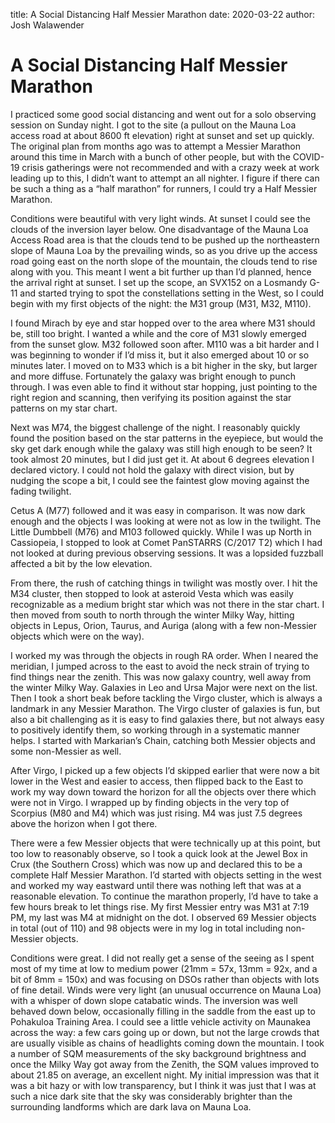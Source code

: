 title: A Social Distancing Half Messier Marathon
date: 2020-03-22
author: Josh Walawender

# A Social Distancing Half Messier Marathon

I practiced some good social distancing and went out for a solo observing session on Sunday night.  I got to the site (a pullout on the Mauna Loa access road at about 8600 ft elevation) right at sunset and set up quickly.  The original plan from months ago was to attempt a Messier Marathon around this time in March with a bunch of other people, but with the COVID-19 crisis gatherings were not recommended and with a crazy week at work leading up to this, I didn’t want to attempt an all nighter.  I figure if there can be such a thing as a “half marathon” for runners, I could try a Half Messier Marathon.  

Conditions were beautiful with very light winds.  At sunset I could see the clouds of the inversion layer below.  One disadvantage of the Mauna Loa Access Road area is that the clouds tend to be pushed up the northeastern slope of Mauna Loa by the prevailing winds, so as you drive up the access road going east on the north slope of the mountain, the clouds tend to rise along with you.  This meant I went a bit further up than I’d planned, hence the arrival right at sunset.  I set up the scope, an SVX152 on a Losmandy G-11 and started trying to spot the constellations setting in the West, so I could begin with my first objects of the night: the M31 group (M31, M32, M110).

I found Mirach by eye and star hopped over to the area where M31 should be, still too bright.  I wanted a while and the core of M31 slowly emerged from the sunset glow.  M32 followed soon after.  M110 was a bit harder and I was beginning to wonder if I’d miss it, but it also emerged about 10 or so minutes later.  I moved on to M33 which is a bit higher in the sky, but larger and more diffuse.  Fortunately the galaxy was bright enough to punch through.  I was even able to find it without star hopping, just pointing to the right region and scanning, then verifying its position against the star patterns on my star chart.

Next was M74, the biggest challenge of the night.  I reasonably quickly found the position based on the star patterns in the eyepiece, but would the sky get dark enough while the galaxy was still high enough to be seen?  It took almost 20 minutes, but I did just get it.  At about 6 degrees elevation I declared victory.  I could not hold the galaxy with direct vision, but by nudging the scope a bit, I could see the faintest glow moving against the fading twilight.

Cetus A (M77) followed and it was easy in comparison.  It was now dark enough and the objects I was looking at were not as low in the twilight.  The Little Dumbbell (M76) and M103 followed quickly.  While I was up North in Cassiopeia, I stopped to look at Comet PanSTARRS (C/2017 T2) which I had not looked at during previous observing sessions.  It was a lopsided fuzzball affected a bit by the low elevation.

From there, the rush of catching things in twilight was mostly over.  I hit the M34 cluster, then stopped to look at asteroid Vesta which was easily recognizable as a medium bright star which was not there in the star chart.  I then moved from south to north through the winter Milky Way, hitting objects in Lepus, Orion, Taurus, and Auriga (along with a few non-Messier objects which were on the way).

I worked my was through the objects in rough RA order.  When I neared the meridian, I jumped across to the east to avoid the neck strain of trying to find things near the zenith.  This was now galaxy country, well away from the winter Milky Way.  Galaxies in Leo and Ursa Major were next on the list.  Then I took a short beak before tackling the Virgo cluster, which is always a landmark in any Messier Marathon.  The Virgo cluster of galaxies is fun, but also a bit challenging as it is easy to find galaxies there, but not always easy to positively identify them, so working through in a systematic manner helps.  I started with Markarian’s Chain, catching both Messier objects and some non-Messier as well.

After Virgo, I picked up a few objects I’d skipped earlier that were now a bit lower in the West and easier to access, then flipped back to the East to work my way down toward the horizon for all the objects over there which were not in Virgo.  I wrapped up by finding objects in the very top of Scorpius (M80 and M4) which was just rising.  M4 was just 7.5 degrees above the horizon when I got there.  

There were a few Messier objects that were technically up at this point, but too low to reasonably observe, so I took a quick look at the Jewel Box in Crux (the Southern Cross) which was now up and declared this to be a complete Half Messier Marathon.  I’d started with objects setting in the west and worked my way eastward until there was nothing left that was at a reasonable elevation.  To continue the marathon properly, I’d have to take a few hours break to let things rise.  My first Messier entry was M31 at 7:19 PM, my last was M4 at midnight on the dot.  I observed 69 Messier objects in total (out of 110) and 98 objects were in my log in total including non-Messier objects.

Conditions were great.  I did not really get a sense of the seeing as I spent most of my time at low to medium power (21mm = 57x, 13mm = 92x, and a bit of 8mm = 150x) and was focusing on DSOs rather than objects with lots of fine detail.  Winds were very light (an unusual occurrence on Mauna Loa) with a whisper of down slope catabatic winds.  The inversion was well behaved down below, occasionally filling in the saddle from the east up to Pohakuloa Training Area.  I could see a little vehicle activity on Maunakea across the way: a few cars going up or down, but not the large crowds that are usually visible as chains of headlights coming down the mountain.  I took a number of SQM measurements of the sky background brightness and once the Milky Way got away from the Zenith, the SQM values improved to about 21.85 on average, an excellent night.  My initial impression was that it was a bit hazy or with low transparency, but I think it was just that I was at such a nice dark site that the sky was considerably brighter than the surrounding landforms which are dark lava on Mauna Loa.



